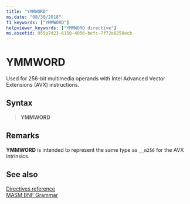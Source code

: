```yaml
---
title: "YMMWORD"
ms.date: "08/30/2018"
f1_keywords: ["YMMWORD"]
helpviewer_keywords: ["YMMWORD directive"]
ms.assetid: 955a7d23-6150-4056-befc-7f72e8258ecb
---
```

# YMMWORD

Used for 256-bit multimedia operands with Intel Advanced Vector Extensions (AVX) instructions.

## Syntax

> **YMMWORD**

## Remarks

**YMMWORD** is intended to represent the same type as `__m256` for the AVX intrinsics.

## See also

[Directives reference](directives-reference.md)<br/>
[MASM BNF Grammar](masm-bnf-grammar.md)
